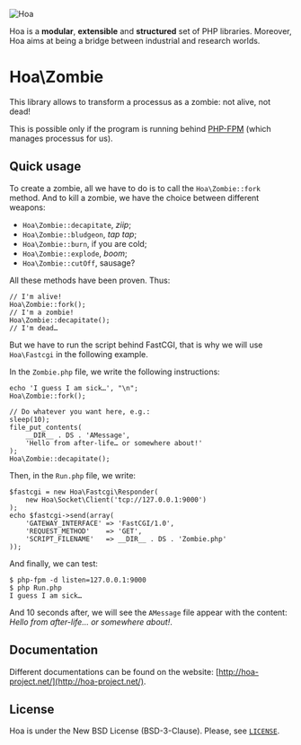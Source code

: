 ![Hoa](http://static.hoa-project.net/Image/Hoa_small.png)

Hoa is a **modular**, **extensible** and **structured** set of PHP libraries.
Moreover, Hoa aims at being a bridge between industrial and research worlds.

# Hoa\Zombie

This library allows to transform a processus as a zombie: not alive, not dead!

This is possible only if the program is running behind
[PHP-FPM](http://php.net/install.fpm) (which manages processus for us).

## Quick usage

To create a zombie, all we have to do is to call the `Hoa\Zombie::fork` method.
And to kill a zombie, we have the choice between different weapons:

  * `Hoa\Zombie::decapitate`, *ziip*;
  * `Hoa\Zombie::bludgeon`, *tap tap*;
  * `Hoa\Zombie::burn`, if you are cold;
  * `Hoa\Zombie::explode`, *boom*;
  * `Hoa\Zombie::cutOff`, sausage?

All these methods have been proven. Thus:

    // I'm alive!
    Hoa\Zombie::fork();
    // I'm a zombie!
    Hoa\Zombie::decapitate();
    // I'm dead…

But we have to run the script behind FastCGI, that is why we will use
`Hoa\Fastcgi` in the following example.

In the `Zombie.php` file, we write the following instructions:

    echo 'I guess I am sick…', "\n";
    Hoa\Zombie::fork();

    // Do whatever you want here, e.g.:
    sleep(10);
    file_put_contents(
        __DIR__ . DS . 'AMessage',
        'Hello from after-life… or somewhere about!'
    );
    Hoa\Zombie::decapitate();

Then, in the `Run.php` file, we write:

    $fastcgi = new Hoa\Fastcgi\Responder(
        new Hoa\Socket\Client('tcp://127.0.0.1:9000')
    );
    echo $fastcgi->send(array(
        'GATEWAY_INTERFACE' => 'FastCGI/1.0',
        'REQUEST_METHOD'    => 'GET',
        'SCRIPT_FILENAME'   => __DIR__ . DS . 'Zombie.php'
    ));

And finally, we can test:

    $ php-fpm -d listen=127.0.0.1:9000
    $ php Run.php
    I guess I am sick…

And 10 seconds after, we will see the `AMessage` file appear with the content:
*Hello from after-life… or somewhere about!*.

## Documentation

Different documentations can be found on the website:
[http://hoa-project.net/](http://hoa-project.net/).

## License

Hoa is under the New BSD License (BSD-3-Clause). Please, see
[`LICENSE`](http://hoa-project.net/LICENSE).
